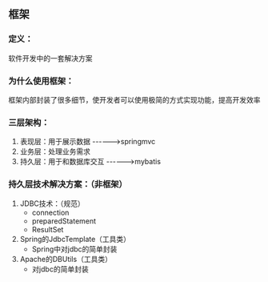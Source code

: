 ## 框架

### 定义：

软件开发中的一套解决方案

### 为什么使用框架：

框架内部封装了很多细节，使开发者可以使用极简的方式实现功能，提高开发效率

### 三层架构：

1. 表现层：用于展示数据 ------>springmvc
2. 业务层：处理业务需求 
3. 持久层：用于和数据库交互 ------>mybatis

### 持久层技术解决方案：（非框架）

1. JDBC技术：（规范）
   - connection
   - preparedStatement
   - ResultSet
2. Spring的JdbcTemplate（工具类）
   - Spring中对jdbc的简单封装
3. Apache的DBUtils（工具类）
   - 对jdbc的简单封装



